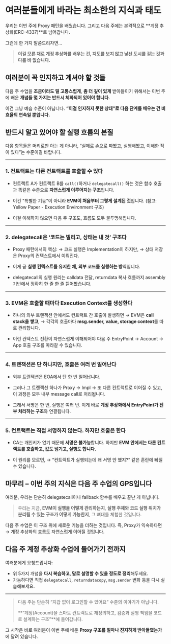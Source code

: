 # 여러분들에게 바라는 최소한의 지식과 태도

우리는 이번 주에 Proxy 패턴을 배웠습니다.
그리고 다음 주에는 본격적으로 **계정 추상화(ERC-4337)**로 넘어갑니다.

그런데 한 가지 말씀드리자면…

> **이걸 모른 채로 계정 추상화를 배우는 건, 지도를 보지 않고 낯선 도시를 걷는 것과 다를 바 없습니다.**

## 여러분이 꼭 인지하고 계셔야 할 것들

다음 주 수업을 **조금이라도 덜 고통스럽게**,
**좀 더 깊이 있게** 받아들이기 위해서는
이번 주에 배운 **개념들 몇 가지는 반드시 체화되어 있어야 합니다.**

이건 그냥 예습 수준이 아닙니다.
**“이걸 인지하지 못한 상태”로 다음 단계를 배우는 건 비효율의 연속일 뿐입니다.**

## 반드시 알고 있어야 할 실행 흐름의 본질

다음 항목들은 머리로만 아는 게 아니라,
“실제로 손으로 짜봤고, 실행해봤고, 이해한 적이 있다”는 수준이길 바랍니다.

---

### 1. **컨트랙트는 다른 컨트랙트를 호출할 수 있다**

- 컨트랙트 A가 컨트랙트 B를 `call()`하거나 `delegatecall()` 하는 것은
  함수 호출과 똑같은 수준으로 **자연스럽게 이루어지는 구조**입니다.

- 이건 "특별한 기능"이 아니라 **EVM이 처음부터 그렇게 설계된 것**입니다.
  (참고: Yellow Paper - Execution Environment 구조)

- 이걸 이해하지 않으면 다음 주 구조도, 흐름도 모두 불투명해집니다.

---

### 2. **delegatecall은 ‘코드는 빌리고, 상태는 내 것’ 구조다**

- Proxy 패턴에서의 핵심:
  → 코드 실행은 Implementation이 하지만,
  → 상태 저장은 Proxy의 컨텍스트에서 이뤄진다.

- 이게 곧 **실행 컨텍스트를 유지한 채, 외부 코드를 실행하는 방식**입니다.

- delegatecall의 실행 원리는 calldata 전달, returndata 복사 흐름까지
  assembly 기반에서 정확히 한 줄 한 줄 뜯어봤습니다.

---

### 3. **EVM은 호출할 때마다 Execution Context를 생성한다**

- 하나의 외부 트랜잭션 안에서도 컨트랙트 간 호출이 발생하면
  → EVM은 **call stack을 쌓고**,
  → 각각의 호출마다 **msg.sender, value, storage context**를 따로 관리합니다.

- 이런 컨텍스트 전환이 자연스럽게 이해되어야
  다음 주 EntryPoint → Account → App 호출 구조를 따라갈 수 있습니다.

---

### 4. **트랜잭션은 단 하나지만, 호출은 여러 번 일어난다**

- 외부 트랜잭션은 EOA에서 단 한 번 일어납니다.

- 그러나 그 트랜잭션 하나가 Proxy → Impl → 또 다른 컨트랙트로 이어질 수 있고,
  이 과정은 모두 내부 message call로 처리됩니다.

- 그래서 서명은 한 번, 실행은 여러 번.
  이게 바로 **계정 추상화에서 EntryPoint가 전부 처리하는 구조**와 연결됩니다.

---

### 5. **컨트랙트는 직접 서명하지 않는다. 하지만 호출은 한다**

- CA는 개인키가 없기 때문에 **서명은 불가능**합니다.
  하지만 **EVM 안에서는 다른 컨트랙트를 호출하고, 값도 넘기고, 실행도 합니다.**

- 이 원리를 모르면,
  → “컨트랙트가 실행되는데 왜 서명 안 했지?”
  같은 혼란에 빠질 수 있습니다.

## 마무리 – 이번 주의 지식은 다음 주 수업의 GPS입니다

여러분, 우리는 단순히 delegatecall이나 fallback 함수를 배우고 끝난 게 아닙니다.

> 우리는 지금,
> **EVM이 실행을 어떻게 관리하는지**,
> **실행 주체와 코드 실행 위치가 분리될 수 있는 구조가 어떻게 가능한지**,
> 그 뼈대를 체험한 것입니다.

다음 주 수업은 이 구조 위에 새로운 기능을 더하는 것입니다.
즉, Proxy가 익숙하다면 → 계정 추상화의 흐름도 자연스럽게 이어질 것입니다.

## 다음 주 계정 추상화 수업에 들어가기 전까지

여러분에게 요청드립니다:

- 위 5가지 개념을 **다시 복습하고, 말로 설명할 수 있을 정도로 정리**해두세요.
- 가능하다면 직접 `delegatecall`, `returndatacopy`, `msg.sender` 변화 등을 다시 실습해보세요.

---

> 다음 주는 단순히 “지갑 없이 로그인할 수 있어요” 수준의 이야기가 아닙니다.
>
> **“계정(Account)을 스마트 컨트랙트로 재정의하고,
> 검증과 실행 책임을 코드로 설계하는 구조”**에 들어갑니다.

그 시작은 바로 여러분이 이번 주에 배운 **Proxy 구조를 얼마나 진지하게 받아들였는가**에 달려 있습니다.
